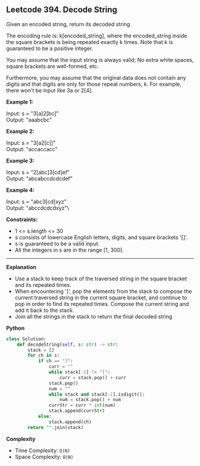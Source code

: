## Leetcode 394. Decode String

Given an encoded string, return its decoded string.

The encoding rule is: k[encoded_string], where the encoded_string inside the square brackets is being repeated exactly k times. Note that k is guaranteed to be a positive integer.

You may assume that the input string is always valid; No extra white spaces, square brackets are well-formed, etc.

Furthermore, you may assume that the original data does not contain any digits and that digits are only for those repeat numbers, k. For example, there won't be input like 3a or 2[4].

 

**Example 1:**

Input: s = "3[a]2[bc]"\
Output: "aaabcbc"

**Example 2:**

Input: s = "3[a2[c]]"\
Output: "accaccacc"

**Example 3:**

Input: s = "2[abc]3[cd]ef"\
Output: "abcabccdcdcdef"

**Example 4:**

Input: s = "abc3[cd]xyz"\
Output: "abccdcdcdxyz"\
 

**Constraints:**

- 1 <= s.length <= 30
- s consists of lowercase English letters, digits, and square brackets '[]'.
- s is guaranteed to be a valid input.
- All the integers in s are in the range [1, 300].

******************************
**Explanation**
- Use a stack to keep track of the traversed string in the square bracket and its repeated times.
- When encountering ']', pop the elements from the stack to compose the current traversed string in the current square bracket, and continue to pop in order to find its repeated times. Compose the current string and add it back to the stack.
- Join all the strings in the stack to return the final decoded string

**Python**

```python
class Solution:
    def decodeString(self, s: str) -> str:
        stack = []
        for ch in s:
            if ch == "]":
                curr = ""
                while stack[-1] != "[":
                    curr = stack.pop() + curr
                stack.pop()
                num = ""
                while stack and stack[-1].isdigit():
                    num = stack.pop() + num
                currStr = curr * int(num)
                stack.append(currStr)
            else:
                stack.append(ch)    
        return "".join(stack)
```

**Complexity**

- Time Complexity: ```O(N)``` 
- Space Complexity: ```O(N)``` 
